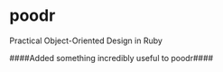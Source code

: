 poodr
=====

Practical Object-Oriented Design in Ruby

####Added something incredibly useful to poodr####
